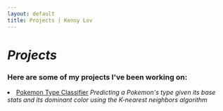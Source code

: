```yaml
---
layout: default
title: Projects | Kenny Lov
---
```

<style> 
nav ul li:nth-child(3) a{
 color: #45a29e; 
 text-decoration:underline;
 text-decoration-color:#45a29e;
}

</style>

# *Projects*
### Here are some of my projects I've been working on:

<p>
  <li><a href= "/projects/pokemon_classifier">Pokemon Type Classifier</a>
  <i>Predicting a Pokemon's type given its base stats and its dominant color using the K-nearest neighbors algorithm</i>
 </li>
 
 
</p>
